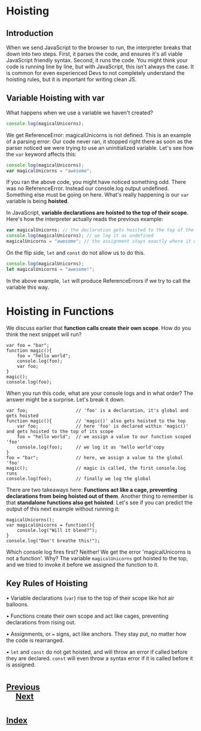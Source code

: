 # Hoisting
## Introduction
When we send JavaScript to the browser to run, the interpreter breaks that down into two steps. First, it parses the code, and ensures it's all viable JavaScript friendly syntax. Second, it runs the code. You might think your code is running line by line, but with JavaScript, this isn't always the case. It is common for even experienced Devs to not completely understand the hoisting rules, but it is important for writing clean JS.

## Variable Hoisting with var
What happens when we use a variable we haven't created?
```js
console.log(magicalUnicorns);
```
We get ReferenceError: magicalUnicorns is not defined. This is an example of a parsing error: Our code never ran, it stopped right there as soon as the parser noticed we were trying to use an uninitialized variable. Let's see how the `var` keyword affects this:

```js
console.log(magicalUnicorns);
var magicalUnicorns = "awesome";
```
If you ran the above code, you might have noticed something odd. There was no ReferenceError. Instead our console.log output undefined. Something else must be going on here. What's really happening is our `var` variable is being __hoisted__.

In JavaScript, __variable declarations are hoisted to the top of their scope__. Here's how the interpreter actually reads the previous example:
```js
var magicalUnicorns; // the declaration gets hoisted to the top of the scope by itself
console.log(magicalUnicorns); // we log it as undefined
magicalUnicorns = "awesome"; // the assignment stays exactly where it was
```
On the flip side, `let` and `const` do not allow us to do this.
```js
console.log(magicalUnicorns); 
let magicalUnicorns = "awesome!";
```
In the above example, `let` will produce ReferenceErrors if we try to call the variable this way.
# Hoisting in Functions
We discuss earlier that __function calls create their own scope__. How do you think the next snippet will run?
```JS
var foo = "bar";
function magic(){
    foo = "hello world";
    console.log(foo);
    var foo;
}
magic();
console.log(foo);
```
When you run this code, what are your console logs and in what order? The answer might be a surprise. Let's break it down.
```JS
var foo;                  // 'foo' is a declaration, it's global and gets hoisted
function magic(){         // 'magic()' also gets hoisted to the top
    var foo;              // here 'foo' is declared within 'magic()' and gets hoisted to the top of its scope
    foo = "hello world";  // we assign a value to our function scoped 'foo'
    console.log(foo);     // we log it as 'hello world'copy
}                       
foo = "bar";              // here, we assign a value to the global 'foo'
magic();                  // magic is called, the first console.log runs
console.log(foo);         // finally we log the global 
```

There are two takeaways here: __Functions act like a cage, preventing declarations from being hoisted out of them__. Another thing to remember is that __standalone functions also get hoisted__. Let's see if you can predict the output of this next example without running it:

```JS
magicalUnicorns();
var magicalUnicorns = function(){
    console.log("Will it blend?");
}
console.log("Don't breathe this!");
```
Which console log fires first? Neither! We get the error 'magicalUnicorns is not a function'. Why? The variable `magicalUnicorns` got hoisted to the top, and we tried to invoke it before we assigned the function to it.

## Key Rules of Hoisting
• Variable declarations (`var`) rise to the top of their scope like hot air balloons.

• Functions create their own scope and act like cages, preventing declarations from rising out.

• Assignments, or `=` signs, act like anchors. They stay put, no matter how the code is rearranged.

• `let` and `const` do not get hoisted,  and will throw an error if called before they are declared. `const` will even throw a syntax error if it is called before it is assigned.
#
## [Previous](./003_Scope.md)<span>&nbsp;&nbsp;&nbsp;&nbsp;&nbsp;&nbsp;&nbsp;&nbsp;&nbsp;&nbsp;&nbsp;&nbsp;&nbsp;&nbsp;&nbsp;&nbsp;&nbsp;&nbsp;&nbsp;&nbsp;&nbsp;&nbsp;&nbsp;&nbsp;&nbsp;&nbsp;&nbsp;&nbsp;&nbsp;&nbsp;&nbsp;&nbsp;&nbsp;&nbsp;&nbsp;&nbsp;&nbsp;&nbsp;&nbsp;&nbsp;&nbsp;&nbsp;&nbsp;&nbsp;&nbsp;&nbsp;&nbsp;&nbsp;&nbsp;&nbsp;&nbsp;&nbsp;&nbsp;&nbsp;&nbsp;&nbsp;&nbsp;&nbsp;&nbsp;&nbsp;&nbsp;&nbsp;&nbsp;&nbsp;&nbsp;&nbsp;&nbsp;&nbsp;&nbsp;&nbsp;&nbsp;&nbsp;&nbsp;&nbsp;&nbsp;&nbsp;&nbsp;&nbsp;&nbsp;&nbsp;&nbsp;&nbsp;&nbsp;&nbsp;&nbsp;&nbsp;&nbsp;</span> [Next](./005_Hoisting_Activity.md)
#
##  [Index](../../Index.md)